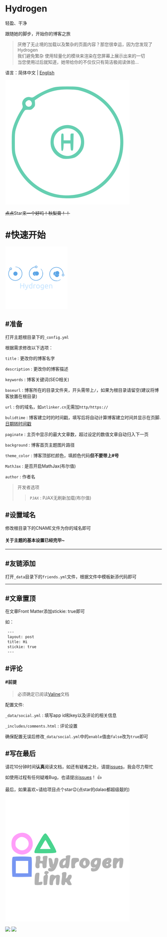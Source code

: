 # Hydrogen
轻盈、干净

跟随她的脚步，开始你的博客之旅

>厌倦了无止境的加载以及繁杂的页面内容？那您很幸运，因为您发现了Hydrogen
><br>我们避免繁杂 使用轻量化的模块来渲染在您屏幕上展示出来的一切 
><br>当您使用过后就知道，她带给你的不仅仅只有简洁极阅读体验...

语言：简体中文 | [English](README-en.md)

![hydrogen](/theme/logo-h.svg)

~~点点~~Star~~来一个好吗！秋梨膏！！~~

# #快速开始

![hydrogen](/theme/a-h.png)

## #准备

打开主题根目录下的`_config.yml`

根据需求修改以下选项：

`title` : 更改你的博客名字

`description` : 更改你的博客描述

`keywords` : 博客关键词(SEO相关)

`baseurl` : 博客所在的目录文件夹，开头需带上`/`，如果为根目录请留空(建议将博客放置在根目录)

`url` : 你的域名，如`atlinker.cn`无需加`http/https://`

`bulidtime` : 博客建立时的时间戳，填写后将自动计算博客建立时间并显示在页脚. [日期转时间戳](https://tool.lu/timestamp/)

`paginate` : 主页中显示的最大文章数，超过设定的数值文章自动归入下一页

`background` : 博客首页主题图片路径

`theme_color` : 博客顶部栏颜色，填颜色代码**但不要带上#号**

`MathJax` : 是否开启MathJax(布尔值)

`author` : 作者名

> 开发者选项
>> `PJAX` : PJAX无刷新加载(布尔值)

## #设置域名

修改根目录下的CNAME文件为你的域名即可

#### 关于主题的基本设置已经完毕~

---

## #友链添加

打开`_data`目录下的`friends.yml`文件，根据文件中模板新添代码即可

---

## #文章置顶

在文章Front Matter添加stickie: true即可

如：

```
 ---
 layout: post
 title: Hi
 stickie: true
 ---
```

## #评论

#### #前提

> 必须确定已阅读[Valine](https://valine.js.org/quickstart.html)文档

配置文件:

`_data/social.yml` : 填写app id和key以及评论的相关信息

`_includes/comments.html` : 评论设置

确保配置无误后修改`_data/social.yml`中的`enable`值由`false`改为`true`即可

## #写在最后

请花10分钟时间**认真**阅读文档，如还有疑难之处，请提[issues](https://github.com/link9596/hydrogen/issues/new)，我会尽力帮忙

如使用过程有任何疑难Bug，也请提出[issues](https://github.com/link9596/hydrogen/issues/new)！ :+1:

最后，如果喜欢~请给项目点个star:wink:(点star的dalao都超级靓的)

![hydrogen](/theme/author.svg)

![](https://img.shields.io/github/repo-size/link9596/hydrogen?color=%23F8BBD0)
![](https://img.shields.io/github/release/link9596/hydrogen?color=%235C6BC0&label=Version)
